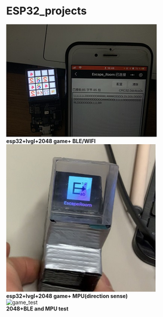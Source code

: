# ESP32_projects
![esp32+lvgl+2048 game](https://github.com/wjb321/esp32-/blob/main/img/game_test.png)    
**esp32+lvgl+2048 game+ BLE/WIFI**  
![MPU](https://github.com/wjb321/esp32-/blob/main/img/mpu.png)  
**esp32+lvgl+2048 game+ MPU(direction sense)**  
![game_test](https://github.com/wjb321/esp32-/blob/main/img/2048_game_test.png)  
**2048+BLE and MPU test**
